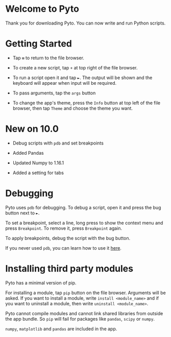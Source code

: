 #  Welcome to Pyto

Thank you for downloading Pyto. You can now write and run Python scripts.

# Getting Started

* Tap `⊞` to return to the file browser.

* To create a new script, tap  `+` at top right of the file browser.

* To run a script open it and tap `►`. The output will be shown and the keyboard will appear when input will be required.

* To pass arguments, tap the `args` button

* To change the app's theme, press the `Info` button at top left of the file browser, then tap `Theme` and choose the theme you want.

# New on 10.0

* Debug scripts with `pdb` and set breakpoints

* Added Pandas

* Updated Numpy to 1.16.1

* Added a setting for tabs

# Debugging

Pyto uses `pdb` for debugging. To debug a script, open it and press the bug button next to  `►`.

To set a breakpoint, select a line, long press to show the context menu and press `Breakpoint`. To remove it, press `Breakpoint` again. 

To apply breakpoints, debug the script with the bug button.

If you never used `pdb`, you can learn how to use it [here](https://docs.python.org/3/library/pdb.html). 

# Installing third party modules

Pyto has a minimal version of pip. 

For installing a module, tap `pip` button on the file browser. Arguments will be asked. If you want to install a module, write `install <module_name>` and if you want to uninstall a module, then write `uninstall <module_name>`.

Pyto cannot compile modules and cannot link shared libraries from outside the app bundle. So `pip` will fail for packages like `pandas`, `scipy` or `numpy`.

`numpy`,  `matplotlib`  and `pandas` are included in the app.
